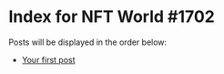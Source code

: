 # Index for NFT World #1702
Posts will be displayed in the order below:

- [Your first post](./001-first.md)

